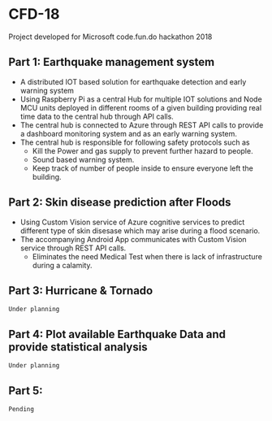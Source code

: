 # CFD-18
Project developed for Microsoft code.fun.do hackathon 2018

## Part 1: Earthquake management system
* A distributed IOT based solution for earthquake detection and early warning system
* Using Raspberry Pi as a central Hub for multiple IOT solutions and Node MCU units deployed in different rooms of a given building providing real time data to the central hub through API calls.
* The central hub is connected to Azure through REST API calls to provide a dashboard monitoring system and as an early warning system. 
* The central hub is responsible for following safety protocols such as
    * Kill the Power and gas supply to prevent further hazard to people.
    * Sound based warning system.
    * Keep track of number of people inside to ensure everyone left the building.
   
## Part 2: Skin disease prediction after Floods
* Using Custom Vision service of Azure cognitive services to predict different type of skin disesase which may arise during a flood scenario.
* The accompanying Android App communicates with Custom Vision service through REST API calls.
    * Eliminates the need Medical Test when there is lack of infrastructure during a calamity.

## Part 3: Hurricane & Tornado 
``Under planning``

## Part 4: Plot available Earthquake Data and provide statistical analysis
``Under planning``

## Part 5:
 `Pending`
        
